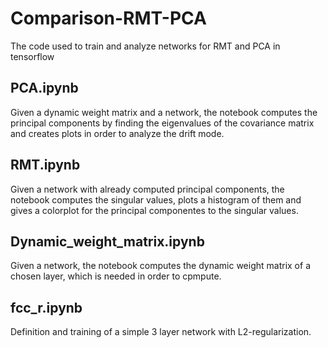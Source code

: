 # Comparison-RMT-PCA
The code used to train and analyze networks for RMT and PCA in tensorflow

## PCA.ipynb
Given a dynamic weight matrix and a network, the notebook computes the principal components by finding the eigenvalues of the covariance matrix and creates plots in order to analyze the drift mode.

## RMT.ipynb
Given a network with already computed principal components, the notebook computes the singular values, plots a histogram of them and gives a colorplot for the principal componentes to the singular values.

## Dynamic_weight_matrix.ipynb
Given a network, the notebook computes the dynamic weight matrix of a chosen layer, which is needed in order to cpmpute.

## fcc_r.ipynb
Definition and training of a simple 3 layer network with L2-regularization. 
